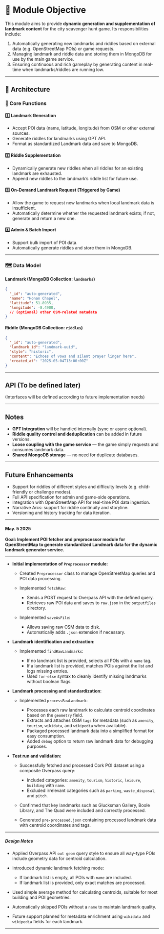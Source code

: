 # 🎯 Module Objective

This module aims to provide **dynamic generation and supplementation of landmark content** for the city scavenger hunt game.
Its responsibilities include:

1. Automatically generating new landmarks and riddles based on external data (e.g. OpenStreetMap POIs) or game requests.
2. Managing landmark and riddle data and storing them in MongoDB for use by the main game service.
3. Ensuring continuous and rich gameplay by generating content in real-time when landmarks/riddles are running low.

---

## 🧱 Architecture

### 🎲 Core Functions

#### 1️⃣ Landmark Generation

* Accept POI data (name, latitude, longitude) from OSM or other external sources.
* Generate riddles for landmarks using GPT API.
* Format as standardized Landmark data and save to MongoDB.

#### 2️⃣ Riddle Supplementation

* Dynamically generate new riddles when all riddles for an existing landmark are exhausted.
* Append new riddles to the landmark’s riddle list for future use.

#### 3️⃣ On-Demand Landmark Request (Triggered by Game)

* Allow the game to request new landmarks when local landmark data is insufficient.
* Automatically determine whether the requested landmark exists; if not, generate and return a new one.

#### 4️⃣ Admin & Batch Import

* Support bulk import of POI data.
* Automatically generate riddles and store them in MongoDB.

---

### 🗺️ Data Model

#### Landmark (MongoDB Collection: `landmarks`)

```json
{
  "_id": "auto-generated",
  "name": "Honan Chapel",
  "latitude": 51.8935,
  "longitude": -8.4900,
  // (optional) other OSM-related metadata
}
```

#### Riddle (MongoDB Collection: `riddles`)

```json
{
  "_id": "auto-generated",
  "landmark_id": "landmark-uuid",
  "style": "historic",
  "content": "Echoes of vows and silent prayer linger here",
  "created_at": "2025-05-04T13:00:00Z"
}
```

---

## API (To be defined later)

(Interfaces will be defined according to future implementation needs)

---

## Notes

* **GPT Integration** will be handled internally (sync or async optional).
* **Riddle quality control and deduplication** can be added in future versions.
* **Loose coupling with the game service** — the game simply requests and consumes landmark data.
* **Shared MongoDB storage** — no need for duplicate databases.

---

## Future Enhancements

* Support for riddles of different styles and difficulty levels (e.g. child-friendly or challenge modes).
* Full API specification for admin and game-side operations.
* Integration with OpenStreetMap API for real-time POI data ingestion.
* Narrative Arcs: support for riddle continuity and storyline.
* Versioning and history tracking for data iteration.

---

#### May. 5 2025

**Goal: Implement POI fetcher and preprocessor module for OpenStreetMap to generate standardized Landmark data for the dynamic landmark generator service.**

---

* **Initial implementation of `Preprocessor` module:**

  * Created `Preprocessor` class to manage OpenStreetMap queries and POI data processing.
  * Implemented `fetchRaw`:

    * Sends a POST request to Overpass API with the defined query.
    * Retrieves raw POI data and saves to `raw.json` in the `outputfiles` directory.
  * Implemented `saveAsFile`:

    * Allows saving raw OSM data to disk.
    * Automatically adds `.json` extension if necessary.

* **Landmark identification and extraction:**

  * Implemented `findRawLandmarks`:

    * If no landmark list is provided, selects all POIs with a `name` tag.
    * If a landmark list is provided, matches POIs against the list and logs missing entries.
    * Used `for-else` syntax to cleanly identify missing landmarks without boolean flags.

* **Landmark processing and standardization:**

  * Implemented `processRawLandmark`:

    * Processes each raw landmark to calculate centroid coordinates based on the `geometry` field.
    * Extracts and attaches OSM `tags` for metadata (such as `amenity`, `tourism`, `wikidata`, and `wikipedia` when available).
    * Packaged processed landmark data into a simplified format for easy consumption.
    * Added `debug` option to return raw landmark data for debugging purposes.

* **Test run and validation:**

  * Successfully fetched and processed Cork POI dataset using a composite Overpass query:

    * Included categories: `amenity`, `tourism`, `historic`, `leisure`, `building` with `name`.
    * Excluded irrelevant categories such as `parking`, `waste_disposal`, and `pitch`.
  * Confirmed that key landmarks such as Glucksman Gallery, Boole Library, and The Quad were included and correctly processed.
  * Generated `pre-processed.json` containing processed landmark data with centroid coordinates and tags.

---

##### Design Notes

* Applied Overpass API `out geom` query style to ensure all way-type POIs include geometry data for centroid calculation.
* Introduced dynamic landmark fetching mode:

  * If landmark list is empty, all POIs with `name` are included.
  * If landmark list is provided, only exact matches are processed.
* Used simple average method for calculating centroids, suitable for most building and POI geometries.
* Automatically skipped POIs without a `name` to maintain landmark quality.
* Future support planned for metadata enrichment using `wikidata` and `wikipedia` fields for each landmark.

---
